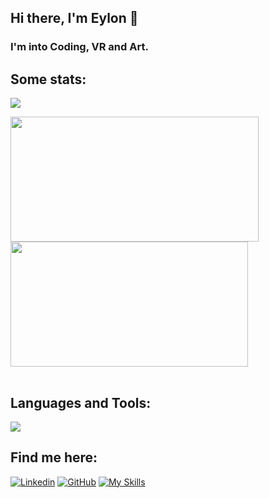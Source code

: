 ## Hi there, I'm Eylon 👋
### I'm into Coding, VR and Art.

## Some stats:
<a><img src="https://badge42.vercel.app/api/v2/clfi9m8y2002108l7i78jujoy/stats?cursusId=21&coalitionId=undefined"/>

<table>
    <tr>
        <a href="https://github.com/ey-lon">
            <img src="https://awesome-github-stats.azurewebsites.net/user-stats/ey-lon?cardType=level&theme=tokyonight" width="397" height="200">
        </a> 
        <a href="https://github.com/ey-lon?tab=repositories">
            <img src="https://github-readme-stats.vercel.app/api/top-langs/?username=ey-lon&hide=swift,roff,perl&layout=compact&theme=tokyonight" width="380" height="200">
        </a>
    </tr>
</table>

## Languages and Tools:
<p align="left">
    <img src="https://skillicons.dev/icons?i=linux,c,bash,vscode,vim,git,photoshop"/>
</p>
    
## Find me here:
<a  href="https://www.linkedin.com/in/a-bettini/">![Linkedin](https://skillicons.dev/icons?i=linkedin)</a>
<a  href="https://www.github.com/ey-lon/">![GitHub](https://skillicons.dev/icons?i=github)</a>
<a href="https://www.instagram.com/eylon_vr/">![My Skills](https://skillicons.dev/icons?i=instagram)</a>

<!--
**ey-lon/ey-lon** is a ✨ _special_ ✨ repository because its `README.md` (this file) appears on your GitHub profile.

Here are some ideas to get you started:

- 🔭 I’m currently working on ...
- 🌱 I’m currently learning ...
- 👯 I’m looking to collaborate on ...
- 🤔 I’m looking for help with ...
- 💬 Ask me about ...
- 📫 How to reach me: ...
- 😄 Pronouns: ...
- ⚡ Fun fact: ...
-->
